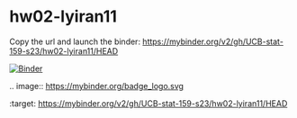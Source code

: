 # hw02-lyiran11

Copy the url and launch the binder:
https://mybinder.org/v2/gh/UCB-stat-159-s23/hw02-lyiran11/HEAD 

[![Binder](https://mybinder.org/badge_logo.svg)](https://mybinder.org/v2/gh/UCB-stat-159-s23/hw02-lyiran11/HEAD)

.. image:: https://mybinder.org/badge_logo.svg

 :target: https://mybinder.org/v2/gh/UCB-stat-159-s23/hw02-lyiran11/HEAD
